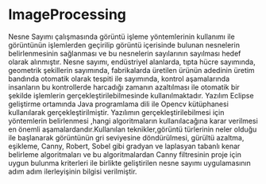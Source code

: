 # ImageProcessing
Nesne Sayımı çalışmasında görüntü işleme yöntemlerinin kullanımı ile görüntünün işlemlerden geçirilip görüntü içerisinde bulunan nesnelerin belirlenmesinin sağlanması ve bu nesnelerin sayılarının sayılması hedef olarak alınmıştır. Nesne sayımı, endüstriyel alanlarda, tıpta hücre sayımında, geometrik şekillerin sayımında, fabrikalarda üretilen ürünün adedinin üretim bandında otomatik olarak tespiti ile sayımında, kontrol aşamalarında insanların bu kontrollerde harcadığı zamanın azaltılması ile otomatik bir şekilde işlemlerin gerçekleştirilebilmesinde kullanılmaktadır. Yazılım Eclipse geliştirme ortamında Java programlama dili ile Opencv kütüphanesi kullanılarak gerçekleştirilmiştir. Yazılımın gerçekleştirilebilmesi için yöntemlerin belirlenmesi ,hangi algoritmaların kullanılacağına karar verilmesi en önemli aşamalardandır.Kullanılan teknikler,görüntü türlerinin neler olduğu ile başlanarak görüntünün gri seviyesine döndürülmesi, gürültü azaltma, eşikleme, Canny, Robert, Sobel gibi gradyan ve laplasyan tabanlı kenar belirleme algoritmaları ve bu algoritmalardan Canny filtresinin proje için uygun bulunma kriterleri ile birlikte geliştirilen nesne sayımı uygulamasının adım adım ilerleyişinin bilgisi verilmiştir.   
